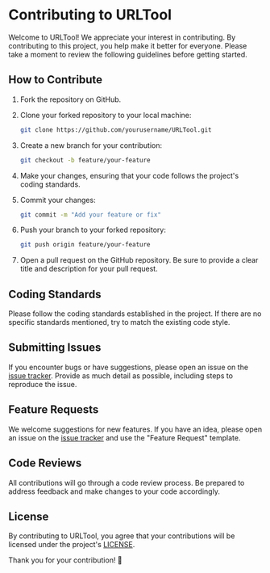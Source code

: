 # Contributing to URLTool

Welcome to URLTool! We appreciate your interest in contributing. By contributing to this project, you help make it better for everyone. Please take a moment to review the following guidelines before getting started.

## How to Contribute

1. Fork the repository on GitHub.
2. Clone your forked repository to your local machine:

    ```bash
    git clone https://github.com/yourusername/URLTool.git
    ```

3. Create a new branch for your contribution:

    ```bash
    git checkout -b feature/your-feature
    ```

4. Make your changes, ensuring that your code follows the project's coding standards.

5. Commit your changes:

    ```bash
    git commit -m "Add your feature or fix"
    ```

6. Push your branch to your forked repository:

    ```bash
    git push origin feature/your-feature
    ```

7. Open a pull request on the GitHub repository. Be sure to provide a clear title and description for your pull request.

## Coding Standards

Please follow the coding standards established in the project. If there are no specific standards mentioned, try to match the existing code style.

## Submitting Issues

If you encounter bugs or have suggestions, please open an issue on the [issue tracker](https://github.com/Ragndow-xia-qian/URLTool/issues). Provide as much detail as possible, including steps to reproduce the issue.

## Feature Requests

We welcome suggestions for new features. If you have an idea, please open an issue on the [issue tracker](https://github.com/Ragndow-xia-qian/URLTool/issues) and use the "Feature Request" template.

## Code Reviews

All contributions will go through a code review process. Be prepared to address feedback and make changes to your code accordingly.

## License

By contributing to URLTool, you agree that your contributions will be licensed under the project's [LICENSE](LICENSE).

Thank you for your contribution! 🚀
